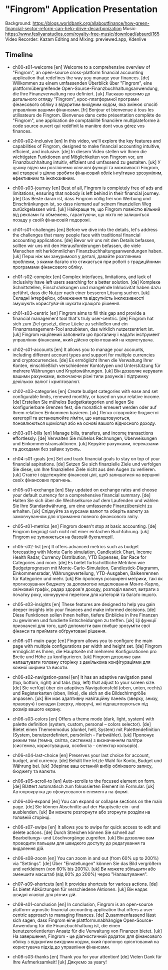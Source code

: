 # "Fingrom" Application Presentation 

Background: https://blogs.worldbank.org/allaboutfinance/how-green-financial-sector-reform-can-help-drive-decarbonization
Music: https://www.fesliyanstudios.com/royalty-free-music/download/absurd/165
Video Recorder: Kazam
Editing and Mixing: previewed.app, Kdenlive

## Timeline

- ch00-s01-welcome
  [en] Welcome to a comprehensive overview of "Fingrom", an open-source cross-platform financial accounting application that redefines the way you manage your finances.
  [de] Willkommen zu einem umfassenden Überblick über "Fingrom", eine plattformübergreifende Open-Source-Finanzbuchhaltungsanwendung, die Ihre Finanzverwaltung neu definiert.
  [uk] Ласкаво просимо до детального огляду "Fingrom", крос-платформної програми фінансового обліку з відкритим вихідним кодом, яка змінює спосіб управління вашими фінансами.
  [fr] Bonjour et bienvenue à tous les utilisateurs de Fingrom. Bienvenue dans cette présentation complète de "Fingrom", une application de comptabilité financière multiplateforme à code source ouvert qui redéfinit la manière dont vous gérez vos finances.

- ch00-s02-inclusive
  [en] In this video, we'll explore the key features and capabilities of Fingrom, designed to make financial accounting intuitive, efficient, and inclusive.
  [de] In diesem Video stellen wir Ihnen die wichtigsten Funktionen und Möglichkeiten von Fingrom vor, um Finanzbuchhaltung intuitiv, effizient und umfassend zu gestalten.
  [uk] У цьому відео ми розглянемо ключові функції та можливості Fingrom, які створені з ціллю зробити фінансовий облік інтуїтивно зрозумілим, ефективним та інклюзивним.

- ch00-s03-journey
  [en] Best of all, Fingrom is completely free of ads and limitations, ensuring that nobody is left behind in their financial journey.
  [de] Das Beste daran ist, dass Fingrom völlig frei von Werbung und Einschränkungen ist, so dass niemand auf seinem finanziellen Weg zurückgelassen wird.
  [uk] Найкраще те, що Fingrom повністю вільний від реклами та обмежень, гарантуючи, що ніхто не залишиться позаду у своїй фінансовій подорожі.

- ch01-s01-challenges
  [en] Before we dive into the details, let's address the challenges that many people face with traditional financial accounting applications.
  [de] Bevor wir uns mit den Details befassen, sollten wir uns mit den Herausforderungen befassen, die viele Menschen mit herkömmlichen Finanzbuchhaltungsanwendungen haben.
  [uk] Перш ніж ми зануримося у деталі, давайте розглянемо проблеми, з якими багато хто стикається при роботі з традиційними програмами фінансового обліку.

- ch01-s02-complex
  [en] Complex interfaces, limitations, and lack of inclusivity have left users searching for a better solution.
  [de] Komplexe Schnittstellen, Einschränkungen und mangelnde Inklusivität haben dazu geführt, dass die Nutzer nach einer besseren Lösung suchen.
  [uk] Складні інтерфейси, обмеження та відсутність інклюзивності змушують користувачів шукати кращого рішення.

- ch01-s03-centric
  [en] Fingrom aims to fill this gap and provide a financial management tool that's truly user-centric.
  [de] Fingrom hat sich zum Ziel gesetzt, diese Lücke zu schließen und ein Finanzmanagement-Tool anzubieten, das wirklich nutzerzentriert ist.
  [uk] Fingrom націлений заповнити цю прогалину і надати інструмент управління фінансами, який дійсно орієнтований на користувача.

- ch02-s01-accounts
  [en] It allows you to manage your accounts, including different account types and support for multiple currencies and cryptocurrencies.
  [de] Es ermöglicht Ihnen die Verwaltung Ihrer Konten, einschließlich verschiedener Kontotypen und Unterstützung für mehrere Währungen und Kryptowährungen.
  [uk] Він дозволяє керувати вашими рахунками, включаючи різні типи рахунків і підтримку декількох валют і криптовалют.

- ch02-s03-categories
  [en] Create budget categories with ease and set configurable limits, renewed monthly, or based on your relative income.
  [de] Erstellen Sie mühelos Budgetkategorien und legen Sie konfigurierbare Grenzen fest, die monatlich erneuert werden oder auf Ihrem relativen Einkommen basieren.
  [uk] Легко створюйте бюджетні категорії та встановлюйте ліміти, що налаштовуються, поновлюються щомісяця або на основі вашого відносного доходу.

- ch03-s01-bills
  [en] Manage bills, transfers, and income transactions effortlessly.
  [de] Verwalten Sie mühelos Rechnungen, Überweisungen und Einkommenstransaktionen.
  [uk] Керуйте рахунками, переказами та доходами без зайвих зусиль.

- ch04-s01-goals
  [en] Set and track financial goals to stay on top of your financial aspirations.
  [de] Setzen Sie sich finanzielle Ziele und verfolgen Sie diese, um Ihre finanziellen Ziele nicht aus den Augen zu verlieren.
  [uk] Ставте і відстежуйте фінансові цілі, щоб залишатися на вершині своїх фінансових прагнень.

- ch05-s01-exchange
  [en] Stay updated on exchange rates and choose your default currency for a comprehensive financial summary.
  [de] Halten Sie sich über die Wechselkurse auf dem Laufenden und wählen Sie Ihre Standardwährung, um eine umfassende Finanzübersicht zu erhalten.
  [uk] Слідкуйте за курсами валют та оберіть валюту за замовчуванням для отримання повного фінансового звіту.

- ch05-s01-metrics
  [en] Fingrom doesn't stop at basic accounting.
  [de] Fingrom begnügt sich nicht mit einer einfachen Buchführung.
  [uk] Fingrom не зупиняється на базовій бухгалтерії.

- ch05-s02-list
  [en] It offers advanced metrics such as budget forecasting with Monte Carlo simulation, Candlestick Chart, Income Health Radar, Currency Distribution, YTD Expenses, Bar Race for Categories and more.
  [de] Es bietet fortschrittliche Metriken wie Budgetprognosen mit Monte-Carlo-Simulation, Candlestick-Diagramm, Einkommensradar, Währungsverteilung, YTD-Ausgaben, Balkenrennen für Kategorien und mehr.
  [uk] Він пропонує розширені метрики, такі як прогнозування бюджету за допомогою моделювання Монте-Карло, свічковий графік, радар здоров'я доходу, розподіл валют, витрати з початку року, конкуруючі перегони для категорій та багато іншого.

- ch05-s03-insights
  [en] These features are designed to help you gain deeper insights into your finances and make informed decisions.
  [de] Diese Funktionen sollen Ihnen helfen, tiefere Einblicke in Ihre Finanzen zu gewinnen und fundierte Entscheidungen zu treffen.
  [uk] Ці функції призначені для того, щоб допомогти вам глибше зрозуміти свої фінанси та приймати обґрунтовані рішення.

- ch06-s01-main-page
  [en] Fingrom allows you to configure the main page with multiple configurations per width and height set.
  [de] Fingrom ermöglicht es Ihnen, die Hauptseite mit mehreren Konfigurationen pro Breite und Höhe zu konfigurieren.
  [uk] Fingrom дозволяє вам налаштувати головну сторінку з декількома конфігураціями для кожної ширини та висоти.

- ch06-s02-navigation-panel
  [en] It has an adaptive navigation panel (top, bottom, right) and tabs (top, left) that adjust to your screen size.
  [de] Sie verfügt über ein adaptives Navigationsfeld (oben, unten, rechts) und Registerkarten (oben, links), die sich an die Bildschirmgröße anpassen.
  [uk] Він має адаптивну навігаційну панель (зверху, знизу, праворуч) і вкладки (зверху, ліворуч), які підлаштовуються під розмір вашого екрану.

- ch06-s03-colors
  [en] Offers a theme mode (dark, light, system) with palette definition (system, custom, personal – colors selector).
  [de] Bietet einen Themenmodus (dunkel, hell, System) mit Palettendefinition (System, benutzerdefiniert, persönlich - Farbwähler).
  [uk] Пропонує режим тем (темна, світла, системна) з визначенням палітри (системна, користувацька, особиста - селектор кольорів).

- ch06-s04-last-choice
  [en] Preserves your last choice for account, budget, and currency.
  [de] Behält Ihre letzte Wahl für Konto, Budget und Währung bei.
  [uk] Зберігає ваш останній вибір облікового запису, бюджету та валюти.

- ch06-s05-scroll-to
  [en] Auto-scrolls to the focused element on form.
  [de] Blättert automatisch zum fokussierten Element im Formular.
  [uk] Автопрокрутка до сфокусованого елемента на формі.

- ch06-s06-expand
  [en] You can expand or collapse sections on the main page.
  [de] Sie können Abschnitte auf der Hauptseite ein- und ausblenden.
  [uk] Ви можете розгорнути або згорнути розділи на головній сторінці.

- ch06-s07-swipe
  [en] It allows you to swipe for quick access to edit and delete actions.
  [de] Durch Streichen können Sie schnell auf Bearbeitungs- und Löschvorgänge zugreifen.
  [uk] Він дозволяє вам проводити пальцем для швидкого доступу до редагування та видалення дій.

- ch06-s08-zoom
  [en] You can zoom in and out (from 60% up to 200%) via “Settings”.
  [de] Über "Einstellungen" können Sie das Bild vergrößern und verkleinern (von 60% bis 200%).
  [uk] Ви можете збільшити або зменшити масштаб (від 60% до 200%) через "Налаштування".

- ch07-s09-shortcuts
  [en] It provides shortcuts for various actions.
  [de] Es bietet Abkürzungen für verschiedene Aktionen.
  [uk] Він надає швидкі клавіші для різних дій.

- ch08-s01-conclusion
  [en] In conclusion, Fingrom is an open-source platform-agnostic financial accounting application that offers a user-centric approach to managing finances.
  [de] Zusammenfassend lässt sich sagen, dass Fingrom eine plattformunabhängige Open-Source-Anwendung für die Finanzbuchhaltung ist, die einen benutzerorientierten Ansatz für die Verwaltung von Finanzen bietet.
  [uk] На завершення, Fingrom - це діагностичний додаток для фінансового обліку з відкритим вихідним кодом, який пропонує орієнтований на користувача підхід до управління фінансами.

<!-- 
- ch08-s02-free
  [en] It is designed to be intuitive, efficient, inclusive and most importantly free of ads and limitations.
  [de] Sie ist intuitiv, effizient, umfassend und vor allem frei von Werbung und Einschränkungen.
  [uk] Він розроблений таким чином, щоб бути інтуїтивно зрозумілим, ефективним, інклюзивним і, найголовніше, вільним від реклами та обмежень.

- ch08-s03-decision
  [en] Fingrom provides deeper insights into your finances enabling you to make informed decisions.
  [de] Fingrom bietet tiefere Einblicke in Ihre Finanzen und ermöglicht es Ihnen, fundierte Entscheidungen zu treffen.
  [uk] Fingrom надає більш глибоке розуміння ваших фінансів, що дозволяє вам приймати обґрунтовані рішення.

-->

- ch08-s03-thanks
  [en] Thank you for your attention!
  [de] Vielen Dank für Ihre Aufmerksamkeit!
  [uk] Дякуємо за увагу!
